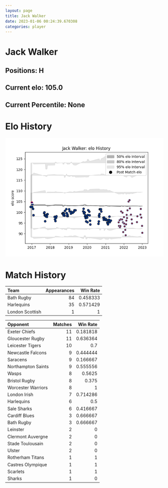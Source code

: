 ```yaml
---  
layout: page  
title: Jack Walker  
date: 2023-01-06 00:24:39.670308  
categories: player  
---
```

# Jack Walker

## Positions: H

## Current elo: 105.0

## Current Percentile: None

# Elo History


![elo history](history_JackWalker.png)
# Match History


| Team            |   Appearances |   Win Rate |
|:----------------|--------------:|-----------:|
| Bath Rugby      |            84 |   0.458333 |
| Harlequins      |            35 |   0.571429 |
| London Scottish |             1 |   1        |

| Opponent           |   Matches |   Win Rate |
|:-------------------|----------:|-----------:|
| Exeter Chiefs      |        11 |   0.181818 |
| Gloucester Rugby   |        11 |   0.636364 |
| Leicester Tigers   |        10 |   0.7      |
| Newcastle Falcons  |         9 |   0.444444 |
| Saracens           |         9 |   0.166667 |
| Northampton Saints |         9 |   0.555556 |
| Wasps              |         8 |   0.5625   |
| Bristol Rugby      |         8 |   0.375    |
| Worcester Warriors |         8 |   1        |
| London Irish       |         7 |   0.714286 |
| Harlequins         |         6 |   0.5      |
| Sale Sharks        |         6 |   0.416667 |
| Cardiff Blues      |         3 |   0.666667 |
| Bath Rugby         |         3 |   0.666667 |
| Leinster           |         2 |   0        |
| Clermont Auvergne  |         2 |   0        |
| Stade Toulousain   |         2 |   0        |
| Ulster             |         2 |   0        |
| Rotherham Titans   |         1 |   1        |
| Castres Olympique  |         1 |   1        |
| Scarlets           |         1 |   1        |
| Sharks             |         1 |   0        |